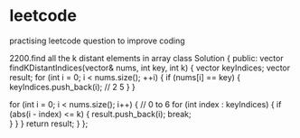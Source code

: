 # leetcode
practising leetcode question to improve coding

2200.find all the k distant elements in array
class Solution {
public:
    vector<int> findKDistantIndices(vector<int>& nums, int key, int k) {
        vector<int> keyIndices;
        vector<int> result;
        for (int i = 0; i < nums.size(); ++i) {
            if (nums[i] == key) {
                keyIndices.push_back(i); // 2   5
            }
        }

  for (int i = 0; i < nums.size(); i++) { // 0 to 6
            for (int index : keyIndices) {
                if (abs(i - index) <= k) {
                    result.push_back(i);
                    break;  
                }
            }
        }
    return result;
    }
};
